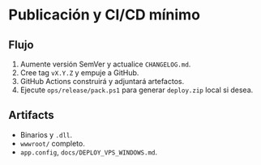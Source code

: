 # Publicación y CI/CD mínimo

## Flujo
1. Aumente versión SemVer y actualice `CHANGELOG.md`.
2. Cree tag `vX.Y.Z` y empuje a GitHub.
3. GitHub Actions construirá y adjuntará artefactos.
4. Ejecute `ops/release/pack.ps1` para generar `deploy.zip` local si desea.

## Artifacts
- Binarios y `.dll`.
- `wwwroot/` completo.
- `app.config`, `docs/DEPLOY_VPS_WINDOWS.md`.

